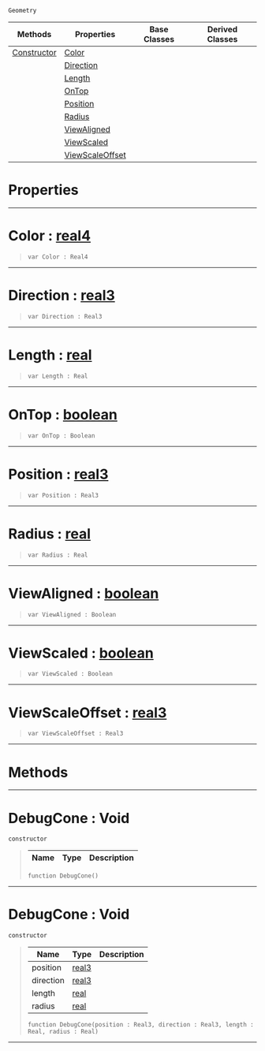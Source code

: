  `Geometry`

|Methods|Properties|Base Classes|Derived Classes|
|---|---|---|---|
|[ Constructor](https://github.com/dragonCASTjosh/PlasmaDocs/blob/master/code_reference/class_reference/debugcone.markdown#debugcone-void)|[ Color](https://github.com/dragonCASTjosh/PlasmaDocs/blob/master/code_reference/class_reference/debugcone.markdown#color-plasma-engine-docume)| | |
| |[ Direction](https://github.com/dragonCASTjosh/PlasmaDocs/blob/master/code_reference/class_reference/debugcone.markdown#direction-plasma-engine-do)| | |
| |[ Length](https://github.com/dragonCASTjosh/PlasmaDocs/blob/master/code_reference/class_reference/debugcone.markdown#length-plasma-engine-docum)| | |
| |[ OnTop](https://github.com/dragonCASTjosh/PlasmaDocs/blob/master/code_reference/class_reference/debugcone.markdown#ontop-plasma-engine-docume)| | |
| |[ Position](https://github.com/dragonCASTjosh/PlasmaDocs/blob/master/code_reference/class_reference/debugcone.markdown#position-plasma-engine-doc)| | |
| |[ Radius](https://github.com/dragonCASTjosh/PlasmaDocs/blob/master/code_reference/class_reference/debugcone.markdown#radius-plasma-engine-docum)| | |
| |[ ViewAligned](https://github.com/dragonCASTjosh/PlasmaDocs/blob/master/code_reference/class_reference/debugcone.markdown#viewaligned-plasma-engine)| | |
| |[ ViewScaled](https://github.com/dragonCASTjosh/PlasmaDocs/blob/master/code_reference/class_reference/debugcone.markdown#viewscaled-plasma-engine-d)| | |
| |[ ViewScaleOffset](https://github.com/dragonCASTjosh/PlasmaDocs/blob/master/code_reference/class_reference/debugcone.markdown#viewscaleoffset-plasma-eng)| | |


 #  Properties


---  
 #  Color : [real4](https://github.com/dragonCASTjosh/PlasmaDocs/blob/master/code_reference/lightning_base_types/real4.markdown)

> 
> ``` lang=cpp, name=Lightning
> var Color : Real4


---  
 #  Direction : [real3](https://github.com/dragonCASTjosh/PlasmaDocs/blob/master/code_reference/lightning_base_types/real3.markdown)

> 
> ``` lang=cpp, name=Lightning
> var Direction : Real3


---  
 #  Length : [real](https://github.com/dragonCASTjosh/PlasmaDocs/blob/master/code_reference/lightning_base_types/real.markdown)

> 
> ``` lang=cpp, name=Lightning
> var Length : Real


---  
 #  OnTop : [boolean](https://github.com/dragonCASTjosh/PlasmaDocs/blob/master/code_reference/lightning_base_types/boolean.markdown)

> 
> ``` lang=cpp, name=Lightning
> var OnTop : Boolean


---  
 #  Position : [real3](https://github.com/dragonCASTjosh/PlasmaDocs/blob/master/code_reference/lightning_base_types/real3.markdown)

> 
> ``` lang=cpp, name=Lightning
> var Position : Real3


---  
 #  Radius : [real](https://github.com/dragonCASTjosh/PlasmaDocs/blob/master/code_reference/lightning_base_types/real.markdown)

> 
> ``` lang=cpp, name=Lightning
> var Radius : Real


---  
 #  ViewAligned : [boolean](https://github.com/dragonCASTjosh/PlasmaDocs/blob/master/code_reference/lightning_base_types/boolean.markdown)

> 
> ``` lang=cpp, name=Lightning
> var ViewAligned : Boolean


---  
 #  ViewScaled : [boolean](https://github.com/dragonCASTjosh/PlasmaDocs/blob/master/code_reference/lightning_base_types/boolean.markdown)

> 
> ``` lang=cpp, name=Lightning
> var ViewScaled : Boolean


---  
 #  ViewScaleOffset : [real3](https://github.com/dragonCASTjosh/PlasmaDocs/blob/master/code_reference/lightning_base_types/real3.markdown)

> 
> ``` lang=cpp, name=Lightning
> var ViewScaleOffset : Real3


---  
 #  Methods


---  
 #  DebugCone : Void

 `constructor`

> 
> |Name|Type|Description|
> |---|---|---|
> ``` lang=cpp, name=Lightning
> function DebugCone()
> ``` 


---  
 #  DebugCone : Void

 `constructor`

> 
> |Name|Type|Description|
> |---|---|---|
> |position|[real3](https://github.com/dragonCASTjosh/PlasmaDocs/blob/master/code_reference/lightning_base_types/real3.markdown)| |
> |direction|[real3](https://github.com/dragonCASTjosh/PlasmaDocs/blob/master/code_reference/lightning_base_types/real3.markdown)| |
> |length|[real](https://github.com/dragonCASTjosh/PlasmaDocs/blob/master/code_reference/lightning_base_types/real.markdown)| |
> |radius|[real](https://github.com/dragonCASTjosh/PlasmaDocs/blob/master/code_reference/lightning_base_types/real.markdown)| |
> ``` lang=cpp, name=Lightning
> function DebugCone(position : Real3, direction : Real3, length : Real, radius : Real)
> ``` 


---  
 

 